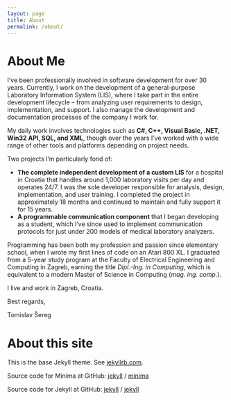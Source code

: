 ```yaml
---
layout: page
title: About
permalink: /about/
---
```


# About Me

I’ve been professionally involved in software development for over 30 years. Currently, I work on the development of a general-purpose Laboratory Information System (LIS), where I take part in the entire development lifecycle – from analyzing user requirements to design, implementation, and support. I also manage the development and documentation processes of the company I work for.

My daily work involves technologies such as **C#, C++, Visual Basic, .NET, Win32 API, SQL, and XML**, though over the years I’ve worked with a wide range of other tools and platforms depending on project needs.

Two projects I’m particularly fond of:

- **The complete independent development of a custom LIS** for a hospital in Croatia that handles around 1,000 laboratory visits per day and operates 24/7. I was the sole developer responsible for analysis, design, implementation, and user training. I completed the project in approximately 18 months and continued to maintain and fully support it for 15 years.
- **A programmable communication component** that I began developing as a student, which I’ve since used to implement communication protocols for just under 200 models of medical laboratory analyzers.

Programming has been both my profession and passion since elementary school, when I wrote my first lines of code on an Atari 800 XL. I graduated from a 5-year study program at the Faculty of Electrical Engineering and Computing in Zagreb, earning the title *Dipl.-Ing. in Computing*, which is equivalent to a modern Master of Science in Computing (*mag. ing. comp.*).

I live and work in Zagreb, Croatia. 

Best regards,

Tomislav Šereg

# About this site

This is the base Jekyll theme. See [jekyllrb.com](https://jekyllrb.com/).

Source code for Minima at GitHub:
[jekyll][jekyll-organization] /
[minima](https://github.com/jekyll/minima)

Source code for Jekyll at GitHub:
[jekyll][jekyll-organization] /
[jekyll](https://github.com/jekyll/jekyll)


[jekyll-organization]: https://github.com/jekyll
